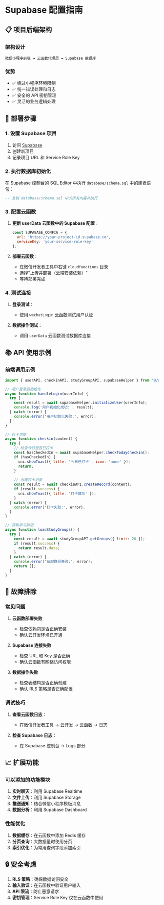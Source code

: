 # Supabase 配置指南

## 📋 项目后端架构

### 架构设计
```
微信小程序前端 → 云函数代理层 → Supabase 数据库
```

### 优势
- ✅ 绕过小程序环境限制
- ✅ 统一错误处理和日志
- ✅ 安全的 API 密钥管理
- ✅ 灵活的业务逻辑处理

## 🚀 部署步骤

### 1. 设置 Supabase 项目

1. 访问 [Supabase](https://supabase.com/)
2. 创建新项目
3. 记录项目 URL 和 Service Role Key

### 2. 执行数据库初始化

在 Supabase 控制台的 SQL Editor 中执行 `database/schema.sql` 中的建表语句：

```sql
-- 复制 database/schema.sql 中的所有内容并执行
```

### 3. 配置云函数

1. **更新 userData 云函数中的 Supabase 配置**：
   ```javascript
   const SUPABASE_CONFIG = {
     url: 'https://your-project-id.supabase.co',
     serviceKey: 'your-service-role-key'
   };
   ```

2. **部署云函数**：
   - 在微信开发者工具中右键 `cloudfunctions` 目录
   - 选择"上传并部署（云端安装依赖）"
   - 等待部署完成

### 4. 测试连接

1. **登录测试**：
   - 使用 `wechatLogin` 云函数测试用户认证
   
2. **数据操作测试**：
   - 调用 `userData` 云函数测试数据库连接

## 📚 API 使用示例

### 前端调用示例

```javascript
import { userAPI, checkinAPI, studyGroupAPI, supabaseHelper } from '@/api/supabase.js';

// 用户登录后初始化
async function handleLogin(userInfo) {
  try {
    const result = await supabaseHelper.initializeUser(userInfo);
    console.log('用户初始化成功:', result);
  } catch (error) {
    console.error('用户初始化失败:', error);
  }
}

// 打卡功能
async function checkin(content) {
  try {
    // 检查今日是否已打卡
    const hasCheckedIn = await supabaseHelper.checkTodayCheckin();
    if (hasCheckedIn) {
      uni.showToast({ title: '今日已打卡', icon: 'none' });
      return;
    }
    
    // 创建打卡记录
    const result = await checkinAPI.createRecord(content);
    if (result.success) {
      uni.showToast({ title: '打卡成功' });
    }
  } catch (error) {
    console.error('打卡失败:', error);
  }
}

// 获取学习群组
async function loadStudyGroups() {
  try {
    const result = await studyGroupAPI.getGroups({ limit: 20 });
    if (result.success) {
      return result.data;
    }
  } catch (error) {
    console.error('获取群组失败:', error);
    return [];
  }
}
```

## 🔧 故障排除

### 常见问题

1. **云函数部署失败**
   - 检查依赖包是否正确安装
   - 确认云开发环境已开通

2. **Supabase 连接失败**
   - 检查 URL 和 Key 是否正确
   - 确认云函数有网络访问权限

3. **数据操作失败**
   - 检查表结构是否正确创建
   - 确认 RLS 策略是否正确配置

### 调试技巧

1. **查看云函数日志**：
   - 在微信开发者工具 → 云开发 → 云函数 → 日志
   
2. **检查 Supabase 日志**：
   - 在 Supabase 控制台 → Logs 部分

## 📈 扩展功能

### 可以添加的功能模块

1. **实时聊天**：利用 Supabase Realtime
2. **文件上传**：利用 Supabase Storage
3. **推送通知**：结合微信小程序模板消息
4. **数据分析**：利用 Supabase Dashboard

### 性能优化

1. **数据缓存**：在云函数中添加 Redis 缓存
2. **分页查询**：大数据量时使用分页
3. **索引优化**：为常用查询字段添加索引

## 🔒 安全考虑

1. **RLS 策略**：确保数据访问安全
2. **输入验证**：在云函数中验证用户输入
3. **API 限流**：防止恶意请求
4. **密钥管理**：Service Role Key 仅在云函数中使用
